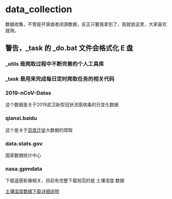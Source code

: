 # data_collection
数据收集，不管是开源或者闭源数据，反正只要我拿到了，我就放这里，大家喜欢就用。

## 警告，_task 的 _do.bat 文件会格式化 E 盘

### _utils 是爬取过程中不断完善的个人工具库

### _task 是用来完成每日定时爬取任务的相关代码

### 2019-nCoV-Datas

这个数据是关于2019武汉新型冠状流感病毒的日变化数据

### qianxi.baidu

这个是关于[百度迁徙](http://qianxi.baidu.com/)大数据的爬取

### data.stats.gov

国家数据统计中心

### nasa.gpmdata

下载遥感影像相关，目前有完整下载规范的是 土壤湿度 数据

[土壤湿度数据下载详细说明](./nasa.gpmdata/GLDAS_NOAH025/Readme.md)

